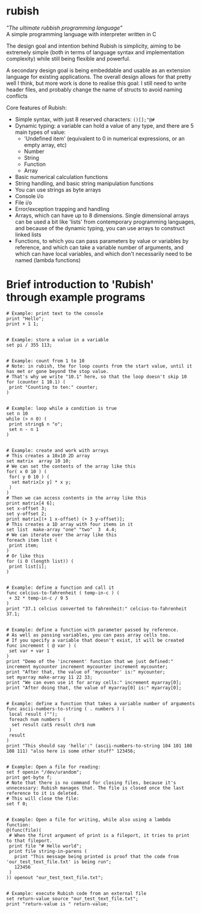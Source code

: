 # rubish
*"The ultimate rubbish programming language"*\
A simple programming language with interpreter written in C

The design goal and intention behind Rubish is simplicity, aiming to be extremely simple (both in terms of language syntax and implementation complexity) while still being flexible and powerful. 

A secondary design goal is being embeddable and usable as an extension language for existing applications. The overall design allows for that pretty well I think, but more work is done to realise this goal: I still need to write header files, and probably change the name of structs to avoid naming conflicts

Core features of Rubish:
- Simple syntax, with just 8 reserved characters: `()[];"@#`
- Dynamic typing: a variable can hold a value of any type, and there are 5 main types of value:
  - 'Undefined item' (equivalent to 0 in numerical expressions, or an empty array, etc)
  - Number
  - String
  - Function
  - Array
- Basic numerical calculation functions
- String handling, and basic string manipulation functions
- You can use strings as byte arrays
- Console i/o
- File i/o
- Error/exception trapping and handling
- Arrays, which can have up to 8 dimensions. Single dimensional arrays can be used a bit like 'lists' from contemporary programming languages, and because of the dynamic typing, you can use arrays to construct linked lists
- Functions, to which you can pass parameters by value or variables by reference, and which can take a variable number of arguments, and which can have local variables, and which don't necessarily need to be named (lambda functions)

# Brief introduction to 'Rubish' through example programs
```
# Example: print text to the console
print "Hello";
print + 1 1;


# Example: store a value in a variable
set pi / 355 113;


# Example: count from 1 to 10
# Note: in rubish, the for loop counts from the start value, until it has met or gone beyond the stop value.
# That's why we write "10.1" here, so that the loop doesn't skip 10
for (counter 1 10.1) (
 print "Counting to ten:" counter;
)


# Example: loop while a condition is true
set n 10
while (> n 0) (
 print string$ n "o";
 set n - n 1
)


# Example: create and work with arrays
# This creates a 10x10 2D array
set matrix  array 10 10;
# We can set the contents of the array like this
for( x 0 10 ) (
 for( y 0 10 ) (
  set matrix[x y] * x y;
 )
)
# Then we can access contents in the array like this
print matrix[4 6];
set x-offset 3;
set y-offset 2;
print matrix[(+ 1 x-offset) (+ 3 y-offset)];
# This creates a 1D array with four items in it
set list  make-array "one" "two"  3  4.4;
# We can iterate over the array like this
foreach item list (
 print item;
)
# Or like this
for (i 0 (length list)) (
 print list[i];
)


# Example: define a function and call it
func celcius-to-fahrenheit ( temp-in-c ) (
 + 32 * temp-in-c / 9 5
)
print "37.1 celcius converted to fahrenheit:" celcius-to-fahrenheit 37.1;


# Example: define a function with parameter passed by reference.
# As well as passing variables, you can pass array cells too.
# If you specify a variable that doesn't exist, it will be created
func increment ( @ var ) (
 set var + var 1
)
print "Demo of the 'increment' function that we just defined:" increment mycounter increment mycounter increment mycounter;
print "After that, the value of 'mycounter' is:" mycounter;
set myarray make-array 11 22 33;
print "We can even use it for array cells:" increment myarray[0];
print "After doing that, the value of myarray[0] is:" myarray[0];


# Example: define a function that takes a variable number of arguments
func ascii-numbers-to-string ( . numbers ) (
 local result ("");
 foreach num numbers (
  set result cat$ result chr$ num
 )
 result
)
print "This should say 'hello':" (ascii-numbers-to-string 104 101 108 108 111) "also here is some other stuff" 123456;


# Example: Open a file for reading:
set f openin "/dev/urandom";
print get-byte f;
# Note that there is no command for closing files, because it's unnecessary: Rubish manages that. The file is closed once the last reference to it is deleted.
# This will close the file:
set f 0;


# Example: Open a file for writing, while also using a lambda function:
@(func(file)(
 # When the first argument of print is a fileport, it tries to print to that fileport. 
 print file "# Hello world";
 print file string-in-parens (
   print "This message being printed is proof that the code from 'our_test_text_file.txt' is being run";
   123456
 )
)) openout "our_test_text_file.txt";


# Example: execute Rubish code from an external file
set return-value source "our_test_text_file.txt";
print "return-value is " return-value;
```

